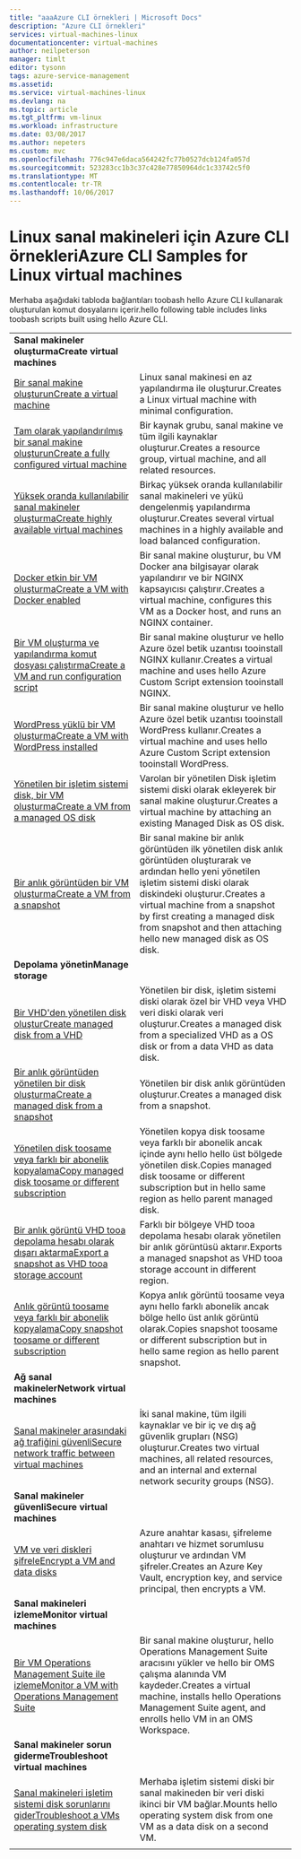 ```yaml
---
title: "aaaAzure CLI örnekleri | Microsoft Docs"
description: "Azure CLI örnekleri"
services: virtual-machines-linux
documentationcenter: virtual-machines
author: neilpeterson
manager: timlt
editor: tysonn
tags: azure-service-management
ms.assetid: 
ms.service: virtual-machines-linux
ms.devlang: na
ms.topic: article
ms.tgt_pltfrm: vm-linux
ms.workload: infrastructure
ms.date: 03/08/2017
ms.author: nepeters
ms.custom: mvc
ms.openlocfilehash: 776c947e6daca564242fc77b0527dcb124fa057d
ms.sourcegitcommit: 523283cc1b3c37c428e77850964dc1c33742c5f0
ms.translationtype: MT
ms.contentlocale: tr-TR
ms.lasthandoff: 10/06/2017
---
```

# <a name="azure-cli-samples-for-linux-virtual-machines"></a><span data-ttu-id="3d278-103">Linux sanal makineleri için Azure CLI örnekleri</span><span class="sxs-lookup"><span data-stu-id="3d278-103">Azure CLI Samples for Linux virtual machines</span></span>

<span data-ttu-id="3d278-104">Merhaba aşağıdaki tabloda bağlantıları toobash hello Azure CLI kullanarak oluşturulan komut dosyalarını içerir.</span><span class="sxs-lookup"><span data-stu-id="3d278-104">hello following table includes links toobash scripts built using hello Azure CLI.</span></span>

| | |
|---|---|
|<span data-ttu-id="3d278-105">**Sanal makineler oluşturma**</span><span class="sxs-lookup"><span data-stu-id="3d278-105">**Create virtual machines**</span></span>||
| [<span data-ttu-id="3d278-106">Bir sanal makine oluşturun</span><span class="sxs-lookup"><span data-stu-id="3d278-106">Create a virtual machine</span></span>](./../scripts/virtual-machines-linux-cli-sample-create-vm-quick-create.md?toc=%2fcli%2fazure%2ftoc.json) | <span data-ttu-id="3d278-107">Linux sanal makinesi en az yapılandırma ile oluşturur.</span><span class="sxs-lookup"><span data-stu-id="3d278-107">Creates a Linux virtual machine with minimal configuration.</span></span> |
| [<span data-ttu-id="3d278-108">Tam olarak yapılandırılmış bir sanal makine oluşturun</span><span class="sxs-lookup"><span data-stu-id="3d278-108">Create a fully configured virtual machine</span></span>](./../scripts/virtual-machines-linux-cli-sample-create-vm.md?toc=%2fcli%2fazure%2ftoc.json) | <span data-ttu-id="3d278-109">Bir kaynak grubu, sanal makine ve tüm ilgili kaynaklar oluşturur.</span><span class="sxs-lookup"><span data-stu-id="3d278-109">Creates a resource group, virtual machine, and all related resources.</span></span>|
| [<span data-ttu-id="3d278-110">Yüksek oranda kullanılabilir sanal makineler oluşturma</span><span class="sxs-lookup"><span data-stu-id="3d278-110">Create highly available virtual machines</span></span>](./../scripts/virtual-machines-linux-cli-sample-nlb.md?toc=%2fcli%2fazure%2ftoc.json) | <span data-ttu-id="3d278-111">Birkaç yüksek oranda kullanılabilir sanal makineleri ve yükü dengelenmiş yapılandırma oluşturur.</span><span class="sxs-lookup"><span data-stu-id="3d278-111">Creates several virtual machines in a highly available and load balanced configuration.</span></span> |
| [<span data-ttu-id="3d278-112">Docker etkin bir VM oluşturma</span><span class="sxs-lookup"><span data-stu-id="3d278-112">Create a VM with Docker enabled</span></span>](./../scripts/virtual-machines-linux-cli-sample-create-docker-host.md?toc=%2fcli%2fazure%2ftoc.json) | <span data-ttu-id="3d278-113">Bir sanal makine oluşturur, bu VM Docker ana bilgisayar olarak yapılandırır ve bir NGINX kapsayıcısı çalıştırır.</span><span class="sxs-lookup"><span data-stu-id="3d278-113">Creates a virtual machine, configures this VM as a Docker host, and runs an NGINX container.</span></span> |
| [<span data-ttu-id="3d278-114">Bir VM oluşturma ve yapılandırma komut dosyası çalıştırma</span><span class="sxs-lookup"><span data-stu-id="3d278-114">Create a VM and run configuration script</span></span>](./../scripts/virtual-machines-linux-cli-sample-create-vm-nginx.md?toc=%2fcli%2fazure%2ftoc.json) | <span data-ttu-id="3d278-115">Bir sanal makine oluşturur ve hello Azure özel betik uzantısı tooinstall NGINX kullanır.</span><span class="sxs-lookup"><span data-stu-id="3d278-115">Creates a virtual machine and uses hello Azure Custom Script extension tooinstall NGINX.</span></span> |
| [<span data-ttu-id="3d278-116">WordPress yüklü bir VM oluşturma</span><span class="sxs-lookup"><span data-stu-id="3d278-116">Create a VM with WordPress installed</span></span>](./../scripts/virtual-machines-linux-cli-sample-create-vm-wordpress.md?toc=%2fcli%2fazure%2ftoc.json) | <span data-ttu-id="3d278-117">Bir sanal makine oluşturur ve hello Azure özel betik uzantısı tooinstall WordPress kullanır.</span><span class="sxs-lookup"><span data-stu-id="3d278-117">Creates a virtual machine and uses hello Azure Custom Script extension tooinstall WordPress.</span></span> |
| [<span data-ttu-id="3d278-118">Yönetilen bir işletim sistemi disk, bir VM oluşturma</span><span class="sxs-lookup"><span data-stu-id="3d278-118">Create a VM from a managed OS disk</span></span>](./../scripts/virtual-machines-linux-cli-sample-create-vm-from-managed-os-disks.md?toc=%2fcli%2fmodule%2ftoc.json) | <span data-ttu-id="3d278-119">Varolan bir yönetilen Disk işletim sistemi diski olarak ekleyerek bir sanal makine oluşturur.</span><span class="sxs-lookup"><span data-stu-id="3d278-119">Creates a virtual machine by attaching an existing Managed Disk as OS disk.</span></span> |
| [<span data-ttu-id="3d278-120">Bir anlık görüntüden bir VM oluşturma</span><span class="sxs-lookup"><span data-stu-id="3d278-120">Create a VM from a snapshot</span></span>](./../scripts/virtual-machines-linux-cli-sample-create-vm-from-snapshot.md?toc=%2fcli%2fmodule%2ftoc.json) | <span data-ttu-id="3d278-121">Bir sanal makine bir anlık görüntüden ilk yönetilen disk anlık görüntüden oluşturarak ve ardından hello yeni yönetilen işletim sistemi diski olarak diskindeki oluşturur.</span><span class="sxs-lookup"><span data-stu-id="3d278-121">Creates a virtual machine from a snapshot by first creating a managed disk from snapshot and then attaching hello new managed disk as OS disk.</span></span> |
|<span data-ttu-id="3d278-122">**Depolama yönetin**</span><span class="sxs-lookup"><span data-stu-id="3d278-122">**Manage storage**</span></span>||
| [<span data-ttu-id="3d278-123">Bir VHD'den yönetilen disk oluştur</span><span class="sxs-lookup"><span data-stu-id="3d278-123">Create managed disk from a VHD</span></span>](../scripts/virtual-machines-linux-cli-sample-create-managed-disk-from-vhd.md?toc=%2fcli%2fmodule%2ftoc.json) | <span data-ttu-id="3d278-124">Yönetilen bir disk, işletim sistemi diski olarak özel bir VHD veya VHD veri diski olarak veri oluşturur.</span><span class="sxs-lookup"><span data-stu-id="3d278-124">Creates a managed disk from a specialized VHD as a OS disk or from a data VHD as data disk.</span></span>  |
| [<span data-ttu-id="3d278-125">Bir anlık görüntüden yönetilen bir disk oluşturma</span><span class="sxs-lookup"><span data-stu-id="3d278-125">Create a managed disk from a snapshot</span></span>](../scripts/virtual-machines-linux-cli-sample-create-managed-disk-from-snapshot.md?toc=%2fcli%2fmodule%2ftoc.json) | <span data-ttu-id="3d278-126">Yönetilen bir disk anlık görüntüden oluşturur.</span><span class="sxs-lookup"><span data-stu-id="3d278-126">Creates a managed disk from a snapshot.</span></span> |
| [<span data-ttu-id="3d278-127">Yönetilen disk toosame veya farklı bir abonelik kopyalama</span><span class="sxs-lookup"><span data-stu-id="3d278-127">Copy managed disk toosame or different subscription</span></span>](../scripts/virtual-machines-linux-cli-sample-copy-managed-disks-to-same-or-different-subscription.md?toc=%2fcli%2fmodule%2ftoc.json) | <span data-ttu-id="3d278-128">Yönetilen kopya disk toosame veya farklı bir abonelik ancak içinde aynı hello hello üst bölgede yönetilen disk.</span><span class="sxs-lookup"><span data-stu-id="3d278-128">Copies managed disk toosame or different subscription but in hello same region as hello parent managed disk.</span></span> 
| [<span data-ttu-id="3d278-129">Bir anlık görüntü VHD tooa depolama hesabı olarak dışarı aktarma</span><span class="sxs-lookup"><span data-stu-id="3d278-129">Export a snapshot as VHD tooa storage account</span></span>](../scripts/virtual-machines-linux-cli-sample-copy-snapshot-to-storage-account.md?toc=%2fcli%2fmodule%2ftoc.json) | <span data-ttu-id="3d278-130">Farklı bir bölgeye VHD tooa depolama hesabı olarak yönetilen bir anlık görüntüsü aktarır.</span><span class="sxs-lookup"><span data-stu-id="3d278-130">Exports a managed snapshot as VHD tooa storage account in different region.</span></span> |
| [<span data-ttu-id="3d278-131">Anlık görüntü toosame veya farklı bir abonelik kopyalama</span><span class="sxs-lookup"><span data-stu-id="3d278-131">Copy snapshot toosame or different subscription</span></span>](../scripts/virtual-machines-linux-cli-sample-copy-snapshot-to-same-or-different-subscription.md?toc=%2fcli%2fmodule%2ftoc.json) | <span data-ttu-id="3d278-132">Kopya anlık görüntü toosame veya aynı hello farklı abonelik ancak bölge hello üst anlık görüntü olarak.</span><span class="sxs-lookup"><span data-stu-id="3d278-132">Copies snapshot toosame or different subscription but in hello same region as hello parent snapshot.</span></span> |
|<span data-ttu-id="3d278-133">**Ağ sanal makineler**</span><span class="sxs-lookup"><span data-stu-id="3d278-133">**Network virtual machines**</span></span>||
| [<span data-ttu-id="3d278-134">Sanal makineler arasındaki ağ trafiğini güvenli</span><span class="sxs-lookup"><span data-stu-id="3d278-134">Secure network traffic between virtual machines</span></span>](./../scripts/virtual-machines-linux-cli-sample-create-vm-nsg.md?toc=%2fcli%2fazure%2ftoc.json) | <span data-ttu-id="3d278-135">İki sanal makine, tüm ilgili kaynaklar ve bir iç ve dış ağ güvenlik grupları (NSG) oluşturur.</span><span class="sxs-lookup"><span data-stu-id="3d278-135">Creates two virtual machines, all related resources, and an internal and external network security groups (NSG).</span></span> |
|<span data-ttu-id="3d278-136">**Sanal makineler güvenli**</span><span class="sxs-lookup"><span data-stu-id="3d278-136">**Secure virtual machines**</span></span>||
| [<span data-ttu-id="3d278-137">VM ve veri diskleri şifrele</span><span class="sxs-lookup"><span data-stu-id="3d278-137">Encrypt a VM and data disks</span></span>](./../scripts/virtual-machines-linux-cli-sample-encrypt-vm.md?toc=%2fcli%2fazure%2ftoc.json) | <span data-ttu-id="3d278-138">Azure anahtar kasası, şifreleme anahtarı ve hizmet sorumlusu oluşturur ve ardından VM şifreler.</span><span class="sxs-lookup"><span data-stu-id="3d278-138">Creates an Azure Key Vault, encryption key, and service principal, then encrypts a VM.</span></span> |
|<span data-ttu-id="3d278-139">**Sanal makineleri izleme**</span><span class="sxs-lookup"><span data-stu-id="3d278-139">**Monitor virtual machines**</span></span>||
| [<span data-ttu-id="3d278-140">Bir VM Operations Management Suite ile izleme</span><span class="sxs-lookup"><span data-stu-id="3d278-140">Monitor a VM with Operations Management Suite</span></span>](./../scripts/virtual-machines-linux-cli-sample-create-vm-oms.md?toc=%2fcli%2fazure%2ftoc.json) | <span data-ttu-id="3d278-141">Bir sanal makine oluşturur, hello Operations Management Suite aracısını yükler ve hello bir OMS çalışma alanında VM kaydeder.</span><span class="sxs-lookup"><span data-stu-id="3d278-141">Creates a virtual machine, installs hello Operations Management Suite agent, and enrolls hello VM in an OMS Workspace.</span></span>  |
|<span data-ttu-id="3d278-142">**Sanal makineler sorun giderme**</span><span class="sxs-lookup"><span data-stu-id="3d278-142">**Troubleshoot virtual machines**</span></span>||
| [<span data-ttu-id="3d278-143">Sanal makineleri işletim sistemi disk sorunlarını gider</span><span class="sxs-lookup"><span data-stu-id="3d278-143">Troubleshoot a VMs operating system disk</span></span>](./../scripts/virtual-machines-linux-cli-sample-mount-os-disk.md?toc=%2fcli%2fazure%2ftoc.json) | <span data-ttu-id="3d278-144">Merhaba işletim sistemi diski bir sanal makineden bir veri diski ikinci bir VM bağlar.</span><span class="sxs-lookup"><span data-stu-id="3d278-144">Mounts hello operating system disk from one VM as a data disk on a second VM.</span></span> |
| | |
